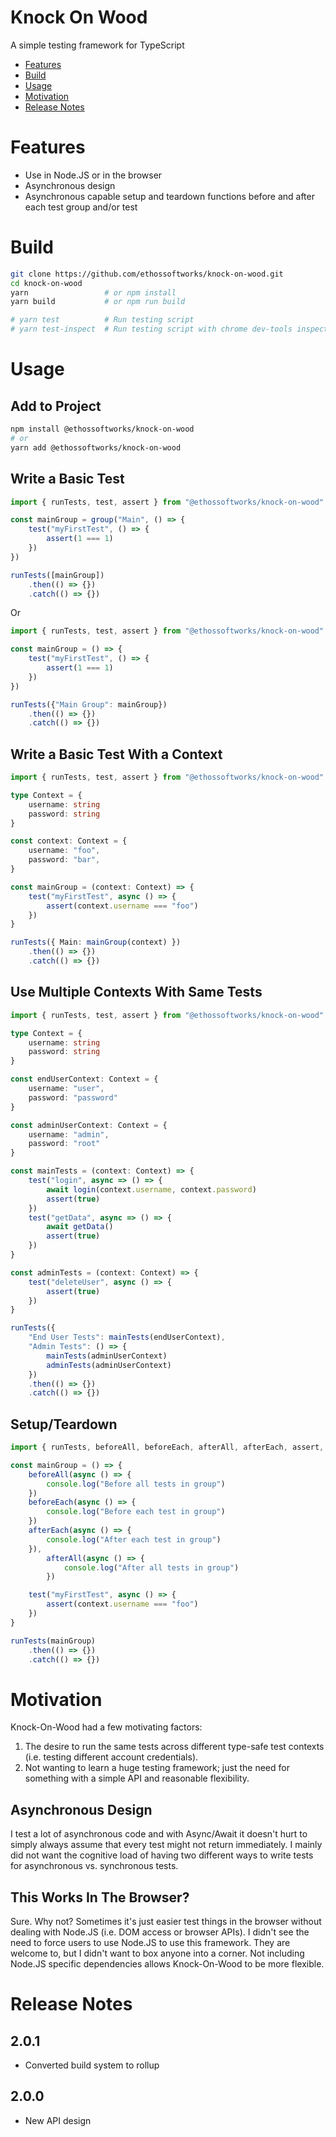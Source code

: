 # Knock On Wood

A simple testing framework for TypeScript

-   [Features](#features)
-   [Build](#build)
-   [Usage](#usage)
-   [Motivation](#motivation)
-   [Release Notes](#release-notes)

# Features

-   Use in Node.JS or in the browser
-   Asynchronous design
-   Asynchronous capable setup and teardown functions before and after each test group and/or test

# Build

```bash
git clone https://github.com/ethossoftworks/knock-on-wood.git
cd knock-on-wood
yarn                 # or npm install
yarn build           # or npm run build

# yarn test          # Run testing script
# yarn test-inspect  # Run testing script with chrome dev-tools inspector
```

# Usage

## Add to Project

```bash
npm install @ethossoftworks/knock-on-wood
# or
yarn add @ethossoftworks/knock-on-wood
```

## Write a Basic Test

```typescript
import { runTests, test, assert } from "@ethossoftworks/knock-on-wood"

const mainGroup = group("Main", () => {
    test("myFirstTest", () => {
        assert(1 === 1)
    })
})

runTests([mainGroup])
    .then(() => {})
    .catch(() => {})
```

Or

```typescript
import { runTests, test, assert } from "@ethossoftworks/knock-on-wood"

const mainGroup = () => {
    test("myFirstTest", () => {
        assert(1 === 1)
    })
})

runTests({"Main Group": mainGroup})
    .then(() => {})
    .catch(() => {})
```

## Write a Basic Test With a Context

```typescript
import { runTests, test, assert } from "@ethossoftworks/knock-on-wood"

type Context = {
    username: string
    password: string
}

const context: Context = {
    username: "foo",
    password: "bar",
}

const mainGroup = (context: Context) => {
    test("myFirstTest", async () => {
        assert(context.username === "foo")
    })
}

runTests({ Main: mainGroup(context) })
    .then(() => {})
    .catch(() => {})
```

## Use Multiple Contexts With Same Tests

```typescript
import { runTests, test, assert } from "@ethossoftworks/knock-on-wood"

type Context = {
    username: string
    password: string
}

const endUserContext: Context = {
    username: "user",
    password: "password"
}

const adminUserContext: Context = {
    username: "admin",
    password: "root"
}

const mainTests = (context: Context) => {
    test("login", async => () => {
        await login(context.username, context.password)
        assert(true)
    })
    test("getData", async => () => {
        await getData()
        assert(true)
    })
}

const adminTests = (context: Context) => {
    test("deleteUser", async () => {
        assert(true)
    })
}

runTests({
    "End User Tests": mainTests(endUserContext),
    "Admin Tests": () => {
        mainTests(adminUserContext)
        adminTests(adminUserContext)
    })
    .then(() => {})
    .catch(() => {})
```

## Setup/Teardown

```typescript
import { runTests, beforeAll, beforeEach, afterAll, afterEach, assert, test } from "@ethossoftworks/knock-on-wood"

const mainGroup = () => {
    beforeAll(async () => {
        console.log("Before all tests in group")
    })
    beforeEach(async () => {
        console.log("Before each test in group")
    })
    afterEach(async () => {
        console.log("After each test in group")
    }),
        afterAll(async () => {
            console.log("After all tests in group")
        })

    test("myFirstTest", async () => {
        assert(context.username === "foo")
    })
}

runTests(mainGroup)
    .then(() => {})
    .catch(() => {})
```

# Motivation

Knock-On-Wood had a few motivating factors:

1. The desire to run the same tests across different type-safe test contexts (i.e. testing different account credentials).
2. Not wanting to learn a huge testing framework; just the need for something with a simple API and reasonable flexibility.

## Asynchronous Design

I test a lot of asynchronous code and with Async/Await it doesn't hurt to simply always assume that every test might not return immediately. I mainly did not want the cognitive load of having two different ways to write tests for asynchronous vs. synchronous tests.

## This Works In The Browser?

Sure. Why not? Sometimes it's just easier test things in the browser without dealing with Node.JS (i.e. DOM access or browser APIs). I didn't see the need to force users to use Node.JS to use this framework. They are welcome to, but I didn't want to box anyone into a corner. Not including Node.JS specific dependencies allows Knock-On-Wood to be more flexible.

# Release Notes

## 2.0.1

-   Converted build system to rollup

## 2.0.0

-   New API design
